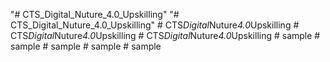 "# CTS_Digital_Nuture_4.0_Upskilling" 
"# CTS_Digital_Nuture_4.0_Upskilling" 
#   C T S _ D i g i t a l _ N u t u r e _ 4 . 0 _ U p s k i l l i n g  
 #   C T S _ D i g i t a l _ N u t u r e _ 4 . 0 _ U p s k i l l i n g  
 #   C T S _ D i g i t a l _ N u t u r e _ 4 . 0 _ U p s k i l l i n g  
 #   s a m p l e  
 #   s a m p l e  
 #   s a m p l e  
 #   s a m p l e  
 #   s a m p l e  
 
